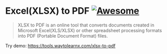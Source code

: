 # Excel(XLSX) to PDF [![Awesome](https://cdn.rawgit.com/sindresorhus/awesome/d7305f38d29fed78fa85652e3a63e154dd8e8829/media/badge.svg)](https://github.com/sindresorhus/awesome)

>XLSX to PDF is an online tool that converts documents created in Microsoft Excel(XLS/XLSX) or other spreadsheet processing formats into PDF (Portable Document Format) files.

Try demo: https://tools.waytolearnx.com/xlsx-to-pdf
